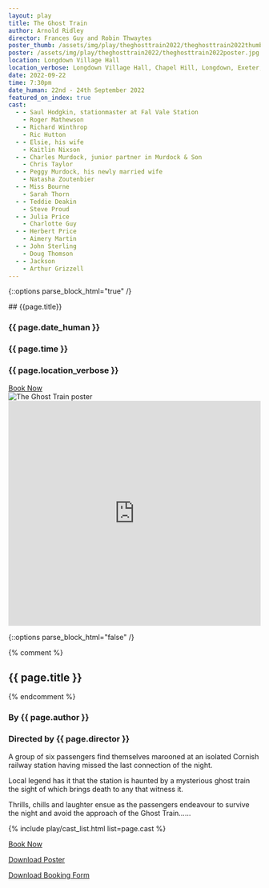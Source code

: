 ```yaml
---
layout: play
title: The Ghost Train
author: Arnold Ridley
director: Frances Guy and Robin Thwaytes
poster_thumb: /assets/img/play/theghosttrain2022/theghosttrain2022thumb.jpg
poster: /assets/img/play/theghosttrain2022/theghosttrain2022poster.jpg
location: Longdown Village Hall
location_verbose: Longdown Village Hall, Chapel Hill, Longdown, Exeter, EX6 7SN
date: 2022-09-22
time: 7:30pm
date_human: 22nd - 24th September 2022
featured_on_index: true
cast:
  - - Saul Hodgkin, stationmaster at Fal Vale Station
    - Roger Mathewson
  - - Richard Winthrop
    - Ric Hutton
  - - Elsie, his wife
    - Kaitlin Nixson
  - - Charles Murdock, junior partner in Murdock & Son
    - Chris Taylor
  - - Peggy Murdock, his newly married wife
    - Natasha Zoutenbier
  - - Miss Bourne
    - Sarah Thorn
  - - Teddie Deakin
    - Steve Proud
  - - Julia Price
    - Charlotte Guy
  - - Herbert Price
    - Aimery Martin
  - - John Sterling
    - Doug Thomson
  - - Jackson
    - Arthur Grizzell
---
```


{::options parse_block_html="true" /}

<div class="jumbotron">
## {{page.title}}
<h3> <i class="fas fa-calendar-alt"></i> {{ page.date_human }}</h3>
<h3> <i class="fas fa-clock"></i> {{ page.time }}</h3>
<h3> <i class="fas fa-map-marker-alt"></i> {{ page.location_verbose }}</h3>
<a class="btn btn-primary" href="{{ site.social_links.ticketsource }}" role="button">Book Now</a>
</div>

<div class="row text-center">
<div class="col-1">
</div>
<div class="col-10">
<img class="img-fluid" src="{{ "/assets/img/play/theghosttrain2022/theghosttrain2022poster.jpg" | relative_url }}" alt="The Ghost Train poster" />
</div>
<div class="col-1">
</div>
</div>

<div class="row text-center mb-4">
<div class="col-1">
</div>
<div class="col-10">
<iframe src="https://www.google.com/maps/embed?pb=!1m18!1m12!1m3!1d847.8163545780602!2d-3.613839737312986!3d50.71011936136499!2m3!1f0!2f0!3f0!3m2!1i1024!2i768!4f13.1!3m3!1m2!1s0x486daf4c74e53c27%3A0x9d062150ef89c756!2sLongdown%20Village%20Hall!5e1!3m2!1sen!2suk!4v1661991550150!5m2!1sen!2suk" width="100%" height="450" style="border:0;" allowfullscreen="" loading="lazy" referrerpolicy="no-referrer-when-downgrade"></iframe>
</div>
<div class="col-1">
</div>
</div>

{::options parse_block_html="false" /}

{% comment %}
## {{ page.title }}
{% endcomment %}
### By {{ page.author }}
### Directed by {{ page.director }}

A group of six passengers find themselves marooned at an isolated Cornish
railway station having missed the last connection of the night. 

Local legend has it that the station is haunted by a mysterious ghost train the
sight of which brings death to any that witness it. 

Thrills, chills and laughter ensue as the passengers endeavour to survive the
night and avoid the approach of the Ghost Train……

{% include play/cast_list.html list=page.cast %}


<p class="text-center"><a class="btn btn-primary" href="{{ site.social_links.ticketsource }}" role="button">Book Now</a></p>
<p class="text-center"><a href="{{ "/assets/img/play/theghosttrain2022/theghosttrain2022poster.pdf" | relative_url}}" role="button">Download Poster</a></p>
<p class="text-center"><a href="{{ "/assets/img/play/theghosttrain2022/theghosttrain2022bookingform.pdf" | relative_url }}" role="button">Download Booking Form</a></p>
